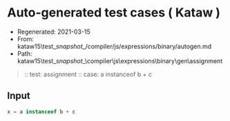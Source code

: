 # Auto-generated test cases ( Kataw )
- Regenerated: 2021-03-15
- From: kataw15\test\__snapshot__/compiler/js/expressions/binary/autogen.md
- Path: kataw15\test\__snapshot__\compiler\js\expressions\binary\gen\assignment
> :: test: assignment
> :: case: a instanceof b + c
## Input

`````js
x = a instanceof b + c
`````
